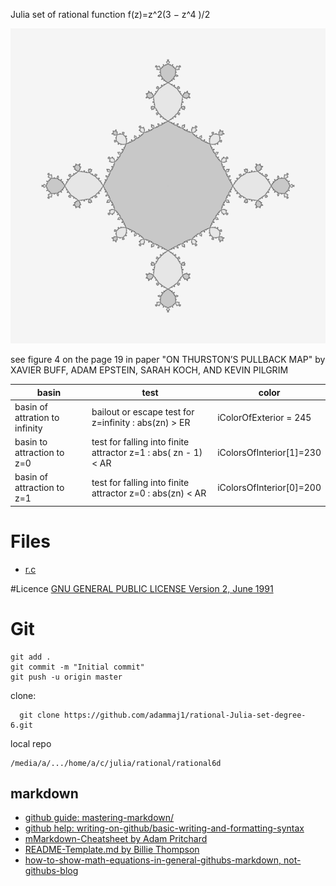 


Julia set of rational function f(z)=z^2(3 − z^4 )/2

![image](s600.png)


see figure 4 on the page 19 in paper "ON THURSTON’S PULLBACK MAP" by XAVIER BUFF, ADAM EPSTEIN, SARAH KOCH, AND KEVIN PILGRIM

basin 		| test 		| color
--------------- | --------------|---------------------------------------------------------------------------------
basin of attration to infinity | bailout or escape test for z=infinity : abs(zn) > ER | iColorOfExterior = 245
basin to attraction to z=0 | test for falling into finite attractor z=1 : abs( zn - 1) < AR   | iColorsOfInterior[1]=230
basin of attraction to z=1 | test for falling into finite attractor z=0 :  abs(zn) < AR   | iColorsOfInterior[0]=200




# Files
* [r.c](r.c)

#Licence
 [GNU GENERAL PUBLIC LICENSE Version 2, June 1991](LICENCE)


# Git

```git
git add .
git commit -m "Initial commit"
git push -u origin master
```


clone: 

```
  git clone https://github.com/adammaj1/rational-Julia-set-degree-6.git
```


local repo
```
/media/a/.../home/a/c/julia/rational/rational6d
``` 

## markdown
* [github guide: mastering-markdown/](https://guides.github.com/features/mastering-markdown/)
* [github help: writing-on-github/basic-writing-and-formatting-syntax](https://help.github.com/en/github/writing-on-github/basic-writing-and-formatting-syntax)
* [mMarkdown-Cheatsheet by Adam Pritchard](https://github.com/adam-p/markdown-here/wiki/Markdown-Cheatsheet)
* [README-Template.md by Billie Thompson](https://gist.github.com/PurpleBooth/109311bb0361f32d87a2)
* [how-to-show-math-equations-in-general-githubs-markdown, not-githubs-blog](https://stackoverflow.com/questions/11256433/how-to-show-math-equations-in-general-githubs-markdownnot-githubs-blog)
